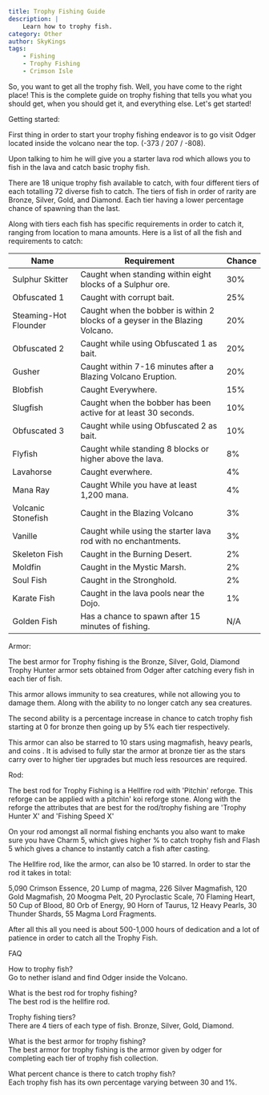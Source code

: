 ```yaml {metadata}
title: Trophy Fishing Guide
description: |
    Learn how to trophy fish.
category: Other
author: SkyKings
tags:
    - Fishing
    - Trophy Fishing
    - Crimson Isle
```

So, you want to get all the trophy fish. Well, you have come to the right place! This is the complete guide on trophy
fishing that tells you what you should get, when you should get it, and everything else. Let's get started!

Getting started:

First thing in order to start your trophy fishing endeavor is to go visit Odger located inside the volcano near the
top. (-373 / 207 / -808).

Upon talking to him he will give you a starter lava rod which allows you to fish in the lava and catch basic trophy
fish.

There are 18 unique trophy fish available to catch, with four different tiers of each totalling 72 diverse fish to
catch. The tiers of fish in order of rarity are Bronze, Silver, Gold, and Diamond. Each tier having a lower percentage
chance of spawning than the last.

Along with tiers each fish has specific requirements in order to catch it, ranging from location to mana amounts. Here
is a list of all the fish and requirements to catch:

| Name                   | Requirement                                                                    | Chance |
|------------------------|--------------------------------------------------------------------------------|--------|
| Sulphur Skitter        | Caught when standing within eight blocks of a Sulphur ore\.                    | 30%    |
| Obfuscated 1           | Caught with corrupt bait\.                                                     | 25%    |
| Steaming\-Hot Flounder | Caught when the bobber is within 2 blocks of a geyser in the Blazing Volcano\. | 20%    |
| Obfuscated 2           | Caught while using Obfuscated 1 as bait\.                                      | 20%    |
| Gusher                 | Caught within 7\-16 minutes after a Blazing Volcano Eruption\.                 | 20%    |
| Blobfish               | Caught Everywhere\.                                                            | 15%    |
| Slugfish               | Caught when the bobber has been active for at least 30 seconds\.               | 10%    |
| Obfuscated 3           | Caught while using Obfuscated 2 as bait\.                                      | 10%    |
| Flyfish                | Caught while standing 8 blocks or higher above the lava\.                      | 8%     |
| Lavahorse              | Caught everwhere\.                                                             | 4%     |
| Mana Ray               | Caught While you have at least 1,200 mana\.                                    | 4%     |
| Volcanic Stonefish     | Caught in the Blazing Volcano                                                  | 3%     |
| Vanille                | Caught while using the starter lava rod with no enchantments\.                 | 3%     |
| Skeleton Fish          | Caught in the Burning Desert\.                                                 | 2%     |
| Moldfin                | Caught in the Mystic Marsh\.                                                   | 2%     |
| Soul Fish              | Caught in the Stronghold\.                                                     | 2%     |
| Karate Fish            | Caught in the lava pools near the Dojo\.                                       | 1%     |
| Golden Fish            | Has a chance to spawn after 15 minutes of fishing\.                            | N/A    |

Armor:

The best armor for Trophy fishing is the Bronze, Silver, Gold, Diamond Trophy Hunter armor sets obtained from Odger
after catching every fish in each tier of fish.

This armor allows immunity to sea creatures, while not allowing you to damage them. Along with the ability to no longer
catch any sea creatures.

The second ability is a percentage increase in chance to catch trophy fish starting at 0 for bronze then going up by 5%
each tier respectively.

This armor can also be starred to 10 stars using magmafish, heavy pearls, and coins . It is advised to fully star the
armor at bronze tier as the stars carry over to higher tier upgrades but much less resources are required.

Rod:

The best rod for Trophy Fishing is a Hellfire rod with 'Pitchin' reforge. This reforge can be applied with a pitchin'
koi reforge stone. Along with the reforge the attributes that are best for the rod/trophy fishing are 'Trophy Hunter X'
and 'Fishing Speed X'

On your rod amongst all normal fishing enchants you also want to make sure you have Charm 5, which gives higher % to
catch trophy fish and Flash 5 which gives a chance to instantly catch a fish after casting.

The Hellfire rod, like the armor, can also be 10 starred. In order to star the rod it takes in total:

5,090 Crimson Essence, 20 Lump of magma, 226 Silver Magmafish, 120 Gold Magmafish, 20 Moogma Pelt, 20 Pyroclastic Scale,
70 Flaming Heart, 50 Cup of Blood, 80 Orb of Energy, 90 Horn of Taurus, 12 Heavy Pearls, 30 Thunder Shards, 55 Magma
Lord Fragments.

After all this all you need is about 500-1,000 hours of dedication and a lot of patience in order to catch all the
Trophy Fish.

FAQ

How to trophy fish?  
Go to nether island and find Odger inside the Volcano.

What is the best rod for trophy fishing?  
The best rod is the hellfire rod.

Trophy fishing tiers?  
There are 4 tiers of each type of fish. Bronze, Silver, Gold, Diamond.

What is the best armor for trophy fishing?  
The best armor for trophy fishing is the armor given by odger for completing each tier of trophy fish collection.

What percent chance is there to catch trophy fish?  
Each trophy fish has its own percentage varying between 30 and 1%.
